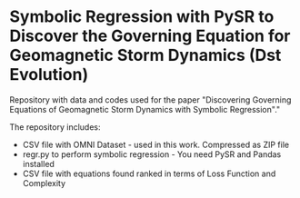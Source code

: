 # Symbolic Regression with PySR to Discover the Governing Equation for Geomagnetic Storm Dynamics (Dst Evolution)
Repository with data and codes used for the paper "Discovering Governing Equations of Geomagnetic Storm Dynamics with Symbolic Regression"."

The repository includes:
* CSV file with OMNI Dataset - used in this work. Compressed as ZIP file
* regr.py to perform symbolic regression - You need PySR and Pandas installed
* CSV file with equations found ranked in terms of Loss Function and Complexity
